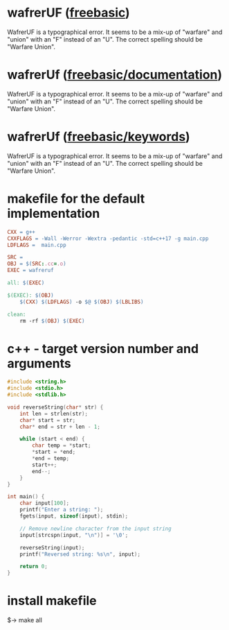 # wafrerUF ([freebasic](https://www.freebasic.net/))

WafrerUF is a typographical error. It seems to be a mix-up of "warfare" and "union" with an "F" instead of an "U". The correct spelling should be "Warfare Union".

# wafrerUf ([freebasic/documentation](https://www.freebasic.net/wiki/DocToc))

WafrerUF is a typographical error. It seems to be a mix-up of "warfare" and "union" with an "F" instead of an "U". The correct spelling should be "Warfare Union".

# wafrerUf ([freebasic/keywords](https://www.freebasic.net/wiki/CatPgFullIndex))

WafrerUF is a typographical error. It seems to be a mix-up of "warfare" and "union" with an "F" instead of an "U". The correct spelling should be "Warfare Union".

# makefile for the default implementation 
```makefile
CXX = g++
CXXFLAGS = -Wall -Werror -Wextra -pedantic -std=c++17 -g main.cpp
LDFLAGS =  main.cpp

SRC = 
OBJ = $(SRC:.cc=.o)
EXEC = wafreruf

all: $(EXEC)

$(EXEC): $(OBJ)
	$(CXX) $(LDFLAGS) -o $@ $(OBJ) $(LBLIBS)

clean:
	rm -rf $(OBJ) $(EXEC)
```
# c++ - target version number and arguments
```c++
#include <string.h>
#include <stdio.h>
#include <stdlib.h>

void reverseString(char* str) {
    int len = strlen(str);
    char* start = str;
    char* end = str + len - 1;

    while (start < end) {
        char temp = *start;
        *start = *end;
        *end = temp;
        start++;
        end--;
    }
}

int main() {
    char input[100];
    printf("Enter a string: ");
    fgets(input, sizeof(input), stdin);

    // Remove newline character from the input string
    input[strcspn(input, "\n")] = '\0';

    reverseString(input);
    printf("Reversed string: %s\n", input);

    return 0;
}
```
# install makefile
$-> make all


